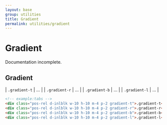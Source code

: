 ```yaml
---
layout: base
group: utilities
title: Gradient
permalink: utilities/gradient
---
```


# Gradient

<p class="hint hint--error">Documentation incomplete.</p>

## Gradient

| `.gradient-t` | … |
| `.gradient-r` | … |
| `.gradient-b` | … |
| `.gradient-l` | … |

```html
<!-- example:tabs -->
<div class="pos-rel d-inlblk w-10 h-10 m-4 p-2 gradient-t">.gradient-t</div>
<div class="pos-rel d-inlblk w-10 h-10 m-4 p-2 gradient-r">.gradient-r</div>
<div class="pos-rel d-inlblk w-10 h-10 m-4 p-2 gradient-b">.gradient-b</div>
<div class="pos-rel d-inlblk w-10 h-10 m-4 p-2 gradient-l">.gradient-l</div>
```